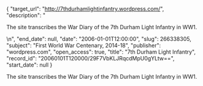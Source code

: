 {
  "target_url": "http://7thdurhamlightinfantry.wordpress.com/", 
  "description": "<p>The site transcribes the War Diary of the 7th Durham Light Infantry in WW1.</p>\n", 
  "end_date": null, 
  "date": "2006-01-01T12:00:00", 
  "slug": 266338305, 
  "subject": "First World War Centenary, 2014-18", 
  "publisher": "wordpress.com", 
  "open_access": true, 
  "title": "7th Durham Light Infantry", 
  "record_id": "20060101T120000/29F7VbKLJRqcdMpU0gYLtw==", 
  "start_date": null
}

<p>The site transcribes the War Diary of the 7th Durham Light Infantry in WW1.</p>
